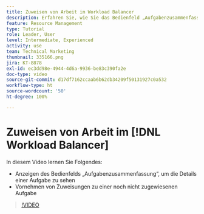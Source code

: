 ```yaml
---
title: Zuweisen von Arbeit im Workload Balancer
description: Erfahren Sie, wie Sie das Bedienfeld „Aufgabenzusammenfassung“ anzeigen und Zuweisungen zu einer noch nicht zugewiesenen Aufgabe vornehmen können.
feature: Resource Management
type: Tutorial
role: Leader, User
level: Intermediate, Experienced
activity: use
team: Technical Marketing
thumbnail: 335166.png
jira: KT-8878
exl-id: ec3dd98e-4944-4d6a-9936-be83c390fa2e
doc-type: video
source-git-commit: d17df7162ccaab6b62db34209f50131927c0a532
workflow-type: ht
source-wordcount: '50'
ht-degree: 100%

---
```


# Zuweisen von Arbeit im [!DNL Workload Balancer]

In diesem Video lernen Sie Folgendes:

* Anzeigen des Bedienfelds „Aufgabenzusammenfassung“, um die Details einer Aufgabe zu sehen
* Vornehmen von Zuweisungen zu einer noch nicht zugewiesenen Aufgabe


>[!VIDEO](https://video.tv.adobe.com/v/335166/?quality=12&learn=on&enablevpops)
